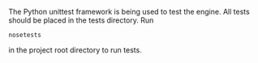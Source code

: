The Python unittest framework is being used to test the engine. All tests
should be placed in the tests directory. Run 

    nosetests
    
in the project root directory to run tests.